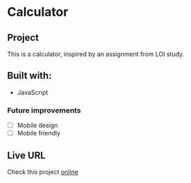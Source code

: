 # Calculator

## Project
This is a calculator, inspired by an assignment from LOI study. 

## Built with:
- JavaScript

### Future improvements
- [ ] Mobile design
- [ ] Mobile friendly

## Live URL
Check this project [online](https://calculator.ullavs.nl)
